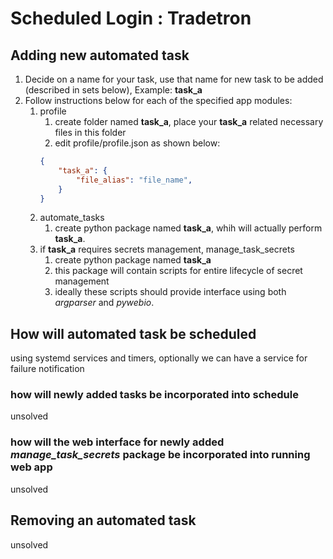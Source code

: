 # Scheduled Login : Tradetron

## Adding new automated task

1. Decide on a name for your task, use that name for new task to be added (described in sets below), Example: __task_a__
2. Follow instructions below for each of the specified app modules:
    1. profile
        1. create folder named __task_a__, place your __task_a__ related necessary files in this folder
        2. edit profile/profile.json as shown below:
        ```json
        {
            "task_a": {
                "file_alias": "file_name",
            }
        }
        ```
    2. automate_tasks
        1. create python package named __task_a__, whih will actually perform __task_a__.
    3. if __task_a__ requires secrets management, manage_task_secrets
        1. create python package named __task_a__
        2. this package will contain scripts for entire lifecycle of secret management
        3. ideally these scripts should provide interface using both _argparser_ and _pywebio_.

## How will automated task be scheduled

using systemd services and timers, optionally we can have a service for failure notification

### how will newly added tasks be incorporated into schedule

unsolved

### how will the web interface for newly added _manage_task_secrets_ package be incorporated into running web app

unsolved

## Removing an automated task

unsolved

